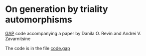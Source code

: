 # On generation by triality automorphisms 
[GAP](https://www.gap-system.org/) code accompanying a paper 
by Danila O. Revin and Andrei V. Zavarnitsine

The code is in the file [code.gap](code.gap) 
